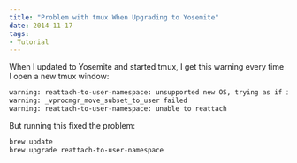 ```yaml
---
title: "Problem with tmux When Upgrading to Yosemite"
date: 2014-11-17
tags:
- Tutorial
---
```


When I updated to Yosemite and started tmux, I get this warning every time I open a new tmux window:

```bash
warning: reattach-to-user-namespace: unsupported new OS, trying as if it were 10.6-10.9
warning: _vprocmgr_move_subset_to_user failed
warning: reattach-to-user-namespace: unable to reattach
```

But running this fixed the problem:

```bash
brew update
brew upgrade reattach-to-user-namespace
```
